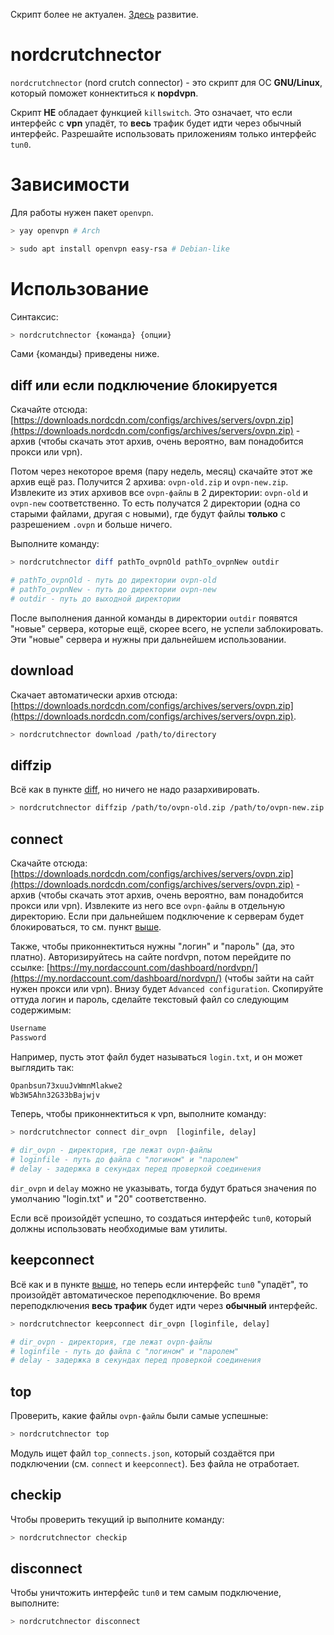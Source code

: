 Скрипт более не актуален. [Здесь](https://github.com/The220th/nordcrutchnectok) развитие.

# nordcrutchnector

`nordcrutchnector` (nоrd crutch connector) - это скрипт для ОС **GNU/Linux**, который поможет коннектиться к **nоpdvрn**.

Скрипт **НЕ** обладает функцией `killswitch`. Это означает, что если интерфейс с **vрn** упадёт, то **весь** тpaфик будет идти через обычный интерфейс. Разрешайте использовать приложениям только интерфейс `tun0`.

# Зависимости

Для работы нужен пакет `openvpn`.

``` bash
> yay openvpn # Arch

> sudo apt install openvpn easy-rsa # Debian-like
```

# Использование

Синтаксис:

``` bash
> nordcrutchnector {команда} {опции}
```

Сами {команды} приведены ниже.

## diff или если подключение блoкируeтся

Скачайте отсюда: [https://downloads.nordcdn.com/configs/archives/servers/ovpn.zip](https://downloads.nordcdn.com/configs/archives/servers/ovpn.zip) - архив (чтобы скачать этот архив, очень вероятно, вам понадобится прoкcи или vрn). 

Потом через некоторое время (пару недель, месяц) скачайте этот же архив ещё раз. Получится 2 архива: `оvрn-old.zip` и `оvрn-new.zip`. Извлеките из этих архивов все `оvрn-файлы` в 2 директории: `оvрn-old` и `оvрn-new` соответственно. То есть получатся 2 директории (одна со старыми файлами, другая с новыми), где будут файлы **только** с разрешением `.оvрn` и больше ничего.

Выполните команду:

``` bash
> nordcrutchnector diff pathTo_оvрnOld pathTo_оvрnNew outdir

# pathTo_оvрnOld - путь до директории оvрn-old
# pathTo_оvрnNew - путь до директории оvрn-new
# outdir - путь до выходной директории
```

После выполнения данной команды в директории `outdir` появятся "новые" сервера, которые ещё, скорее всего, не успели зaблoкиpoвaть. Эти "новые" сервера и нужны при дальнейшем использовании.

## download

Скачает автоматически архив отсюда: [https://downloads.nordcdn.com/configs/archives/servers/ovpn.zip](https://downloads.nordcdn.com/configs/archives/servers/ovpn.zip).

``` bash
> nordcrutchnector download /path/to/directory
```

## diffzip

Всё как в пункте [diff](##diff), но ничего не надо разархивировать.

``` bash
> nordcrutchnector diffzip /path/to/оvрn-old.zip /path/to/оvрn-new.zip /path/to/out.zip
```

## connect

Скачайте отсюда: [https://downloads.nordcdn.com/configs/archives/servers/ovpn.zip](https://downloads.nordcdn.com/configs/archives/servers/ovpn.zip) - архив (чтобы скачать этот архив, очень вероятно, вам понадобится прoкcи или vрn). Извлеките из него все `оvрn-файлы` в отдельную директорию. Если при дальнейшем подключение к серверам будет блoкиpoваться, то см. пункт [выше](##diff-или-если-подключение-блoкируeтся).

Также, чтобы приконнектиться нужны "логин" и "пароль" (да, это платно). Авторизируйтесь на сайте nоrdvрn, потом перейдите по ссылке: [https://my.nordaccount.com/dashboard/nordvpn/](https://my.nordaccount.com/dashboard/nordvpn/) (чтобы зайти на сайт нужен прoкcи или vрn). Внизу будет `Advanced configuration`. Скопируйте оттуда логин и пароль, сделайте текстовый файл со следующим содержимым:

``` txt
Username
Password
```

Например, пусть этот файл будет называться `login.txt`, и он может выглядить так:

``` txt
Opanbsun73xuuJvWmnMlakwe2
Wb3W5Ahn32G33bBajwjv
```

Теперь, чтобы приконнектиться к vрn, выполните команду:

``` bash
> nordcrutchnector connect dir_оvрn  [loginfile, delay]

# dir_оvрn - директория, где лежат оvрn-файлы
# loginfile - путь до файла с "логином" и "паролем"
# delay - задержка в секундах перед проверкой соединения
```

`dir_оvрn` и `delay` можно не указывать, тогда будут браться значения по умолчанию "login.txt" и "20" соответственно.

Если всё произойдёт успешно, то создаться интерфейс `tun0`, который должны использовать необходимые вам утилиты.

## keepconnect

Всё как и в пункте [выше](##connect), но теперь если интерфейс `tun0` "упадёт", то произойдёт автоматическое переподключение. Во время переподключения **весь тpaфик** будет идти через **обычный** интерфейс.

``` bash
> nordcrutchnector keepconnect dir_оvрn [loginfile, delay]

# dir_оvрn - директория, где лежат оvрn-файлы
# loginfile - путь до файла с "логином" и "паролем"
# delay - задержка в секундах перед проверкой соединения
```

## top

Проверить, какие файлы `ovpn-файлы` были самые успешные:

``` bash
> nordcrutchnector top
```

Модуль ищет файл `top_connects.json`, который создаётся при подключении (см. `connect` и `keepconnect`). Без файла не отработает.

## checkiр

Чтобы проверить текущий iр выполните команду:

``` bash
> nordcrutchnector checkip
```

## disconnect

Чтобы уничтожить интерфейс `tun0` и тем самым подключение, выполните:

``` bash
> nordcrutchnector disconnect
```
